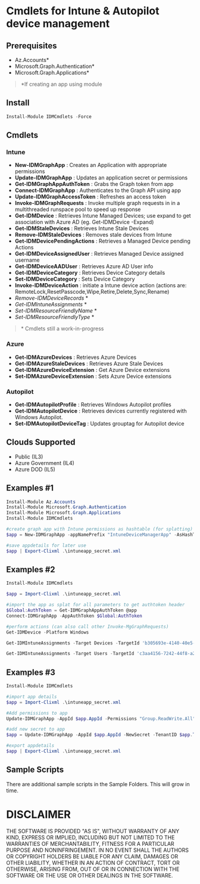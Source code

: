 # Cmdlets for Intune & Autopilot device management

## Prerequisites

- Az.Accounts*
- Microsoft.Graph.Authentication*
- Microsoft.Graph.Applications*

> *If creating an app using module

## Install

```powershell
Install-Module IDMCmdlets -Force
```

## Cmdlets

### Intune

- **New-IDMGraphApp** : Creates an Application with appropriate permissions
- **Update-IDMGraphApp** : Updates an application secret or permissions
- **Get-IDMGraphAppAuthToken** : Grabs the Graph token from app
- **Connect-IDMGraphApp** : Authenticates to the Graph API using app
- **Update-IDMGraphAccessToken** : Refreshes an access token
- **Invoke-IDMGraphRequests** :  Invoke multiple graph requests in in a multithreaded runspace pool to speed up response
- **Get-IDMDevice** : Retrieves Intune Managed Devices; use expand to get association with Azure AD (eg. Get-IDMDevice -Expand)
- **Get-IDMStaleDevices** : Retrieves Intune Stale Devices
- **Remove-IDMStaleDevices** : Removes stale devices from Intune
- **Get-IDMDevicePendingActions** : Retrieves a Managed Device pending Actions
- **Get-IDMDeviceAssignedUser** : Retrieves Managed Device assigned username
- **Get-IDMDeviceAADUser** : Retrieves Azure AD User info
- **Get-IDMDeviceCategory** : Retrieves Device Category details
- **Set-IDMDeviceCategory** : Sets Device Category
- **Invoke-IDMDeviceAction** : initiate a Intune device action (actions are: RemoteLock,ResetPasscode,Wipe,Retire,Delete,Sync,Rename)
- _Remove-IDMDeviceRecords_ *
- _Get-IDMIntuneAssignments_ *
- _Set-IDMResourceFriendlyName_ *
- _Set-IDMResourceFriendlyType_ *

> \* Cmdlets still a work-in-progress

### Azure

- **Get-IDMAzureDevices** : Retrieves Azure Devices
- **Get-IDMAzureStaleDevices** : Retrieves Azure Stale Devices
- **Get-IDMAzureDeviceExtension** : Get Azure Device extensions
- **Set-IDMAzureDeviceExtension** : Sets Azure Device extensions

### Autopilot

- **Get-IDMAutopilotProfile** : Retrieves Windows Autopilot profiles
- **Get-IDMAutopilotDevice** : Retrieves devices currently registered with Windows Autopilot.
- **Set-IDMAutopilotDeviceTag** : Updates grouptag for Autopilot device

## Clouds Supported

- Public (IL3)
- Azure Government (IL4)
- Azure DOD (IL5)

## Examples #1

```powershell
Install-Module Az.Accounts
Install-Module Microsoft.Graph.Authentication
Install-Module Microsoft.Graph.Applications
Install-Module IDMCmdlets

#create graph app with Intune permissions as hashtable (for splatting)
$app = New-IDMGraphApp -appNamePrefix "IntuneDeviceManagerApp" -AsHashTable

#save appdetails for later use
$app | Export-Clixml .\intuneapp_secret.xml
```

## Examples #2

```powershell
Install-Module IDMCmdlets

$app = Import-Clixml .\intuneapp_secret.xml

#import the app as splat for all parameters to get authtoken header
$Global:AuthToken = Get-IDMGraphAppAuthToken @app
Connect-IDMGraphApp -AppAuthToken $Global:AuthToken

#perform actions (can also call other Invoke-MgGraphRequests)
Get-IDMDevice -Platform Windows

Get-IDMIntuneAssignments -Target Devices -TargetId 'b305693e-4140-40e5-86c8-67b8cb1cc822' -IncludePolicySetInherits

Get-IDMIntuneAssignments -Target Users -TargetId 'c3aa4156-7242-44f8-a29c-0eaf03405de6' -IncludePolicySetInherits

```

## Examples #3

```powershell
Install-Module IDMCmdlets

#import app details
$app = Import-Clixml .\intuneapp_secret.xml

#Add permissions to app
Update-IDMGraphApp -AppId $app.AppId -Permissions "Group.ReadWrite.All","GroupMember.ReadWrite.All" -TenantID $app.TenantID

#add new secret to app
$app = Update-IDMGraphApp -AppId $app.AppId -NewSecret -TenantID $app.TenantID -AsHashTable

#export appdetails
$app | Export-Clixml .\intuneapp_secret.xml
```

## Sample Scripts

There are additional sample scripts in the Sample Folders. This will grow in time. 

# DISCLAIMER

THE SOFTWARE IS PROVIDED "AS IS", WITHOUT WARRANTY OF ANY KIND, EXPRESS OR IMPLIED, INCLUDING BUT NOT LIMITED TO THE WARRANTIES OF MERCHANTABILITY,
FITNESS FOR A PARTICULAR PURPOSE AND NONINFRINGEMENT. IN NO EVENT SHALL THE AUTHORS OR COPYRIGHT HOLDERS BE LIABLE FOR ANY CLAIM, DAMAGES OR OTHER LIABILITY,
WHETHER IN AN ACTION OF CONTRACT, TORT OR OTHERWISE, ARISING FROM, OUT OF OR IN CONNECTION WITH THE SOFTWARE OR THE USE OR OTHER DEALINGS IN THE SOFTWARE.